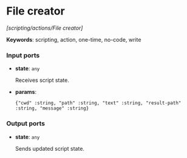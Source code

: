 # File creator

_[scripting/actions/File creator]_

__Keywords__: scripting, action, one-time, no-code, write

### Input ports

* __state__: ` any `


    Receives script state.<br>


* __params__: 
    ```
    {"cwd" :string, "path" :string, "text" :string, "result-path" :string, "message" :string}
    ```

### Output ports

* __state__: ` any `


    Sends updated script state.<br>


